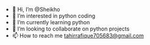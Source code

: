 - 👋 Hi, I’m @Sheikho
- 👀 I’m interested in python coding
- 🌱 I’m currently learning python
- 💞️ I’m looking to collaborate on python projects
- 📫 How to reach me tahirrafique705683@gmail.com

<!---
Sheikho111/Sheikho111 is a ✨ special ✨ repository because its `README.md` (this file) appears on your GitHub profile.
You can click the Preview link to take a look at your changes.
--->
